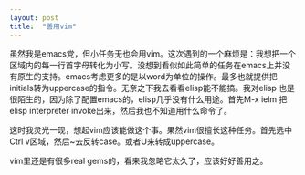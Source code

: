 ```yaml
---
layout: post
title:  "善用vim"
---
```


虽然我是emacs党，但小任务无也会用vim。这次遇到的一个麻烦是：我想把一个
区域内的每一行首字母转化为小写。没想到看似如此简单的任务在emacs上并没
有原生的支持。emacs考虑更多的是以word为单位的操作。最多也就提供把
initials转为uppercase的指令。无奈之下我去看看elisp能不能搞。我对elisp
也是很陌生的，因为除了配置emacs的，elisp几乎没有什么用途。首先M-x ielm
把elisp interpreter invoke出来，然后我也不知道用什么命令了。

这时我灵光一现，想起vim应该能做这个事。果然vim很擅长这种任务。首先选中
Ctrl v区域，然后~去反转case。或者U来转成uppercase。

vim里还是有很多real gems的，看来我忽略它太久了，应该好好善用之。
